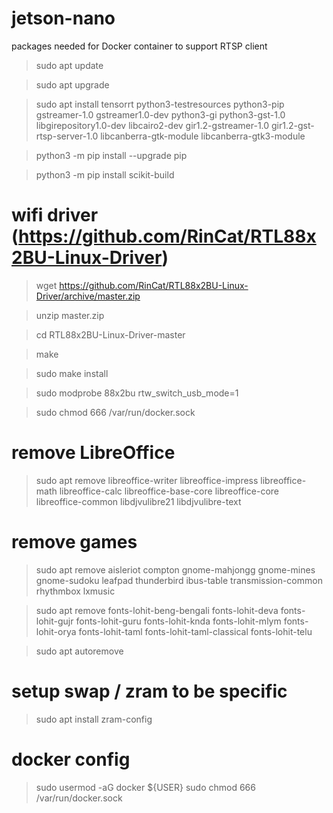 # jetson-nano

packages needed for Docker container to support RTSP client

> sudo apt update

> sudo apt upgrade

> sudo apt install tensorrt python3-testresources python3-pip gstreamer-1.0 gstreamer1.0-dev python3-gi python3-gst-1.0 libgirepository1.0-dev libcairo2-dev gir1.2-gstreamer-1.0 gir1.2-gst-rtsp-server-1.0 libcanberra-gtk-module libcanberra-gtk3-module

> python3 -m pip install --upgrade pip

> python3 -m pip install scikit-build

# wifi driver (https://github.com/RinCat/RTL88x2BU-Linux-Driver)

>wget https://github.com/RinCat/RTL88x2BU-Linux-Driver/archive/master.zip

>unzip master.zip

>cd RTL88x2BU-Linux-Driver-master

>make

>sudo make install

>sudo modprobe 88x2bu rtw_switch_usb_mode=1

>sudo chmod 666 /var/run/docker.sock

# remove LibreOffice
 
> sudo apt remove libreoffice-writer libreoffice-impress libreoffice-math libreoffice-calc libreoffice-base-core libreoffice-core libreoffice-common libdjvulibre21 libdjvulibre-text 


# remove games

> sudo apt remove aisleriot compton gnome-mahjongg gnome-mines gnome-sudoku leafpad thunderbird ibus-table transmission-common rhythmbox lxmusic 


> sudo apt remove fonts-lohit-beng-bengali fonts-lohit-deva fonts-lohit-gujr fonts-lohit-guru fonts-lohit-knda fonts-lohit-mlym fonts-lohit-orya fonts-lohit-taml fonts-lohit-taml-classical fonts-lohit-telu

> sudo apt autoremove

# setup swap / zram to be specific

> sudo apt install zram-config

# docker config

> sudo usermod -aG docker ${USER}
> sudo chmod 666 /var/run/docker.sock



